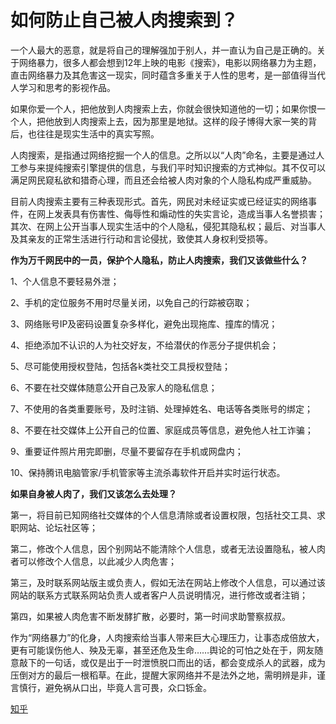# 如何防止自己被人肉搜索到？

<div class="RichContent-inner"><span class="RichText ztext CopyrightRichText-richText" itemprop="text"><p>一个人最大的恶意，就是将自己的理解强加于别人，并一直认为自己是正确的。关于网络暴力，很多人都会想到12年上映的电影《搜索》，电影以网络暴力为主题，直击网络暴力及其危害这一现实，同时蕴含多重关于人性的思考，是一部值得当代人学习和思考的影视作品。</p><script async src="//pagead2.googlesyndication.com/pagead/js/adsbygoogle.js"></script>
<!-- il7YNvMMUbbbz7q8 -->
<ins class="adsbygoogle"
     style="display:block"
     data-ad-client="ca-pub-4161171709893056"
     data-ad-slot="9948532008"
     data-ad-format="auto"
     data-full-width-responsive="true"></ins>
<script>
(adsbygoogle = window.adsbygoogle || []).push({});
</script><p>如果你爱一个人，把他放到人肉搜索上去，你就会很快知道他的一切；如果你恨一个人，把他放到人肉搜索上去，因为那里是地狱。这样的段子博得大家一笑的背后，也往往是现实生活中的真实写照。</p><p>人肉搜索，是指通过网络挖掘一个人的信息。之所以以“人肉”命名，主要是通过人工参与来提纯搜索引擎提供的信息，与我们平时知识搜索的方式神似。其不仅可以满足网民窥私欲和猎奇心理，而且还会给被人肉对象的个人隐私构成严重威胁。</p><script async src="//pagead2.googlesyndication.com/pagead/js/adsbygoogle.js"></script>
<!-- il7YNvMMUbbbz7q8 -->
<ins class="adsbygoogle"
     style="display:block"
     data-ad-client="ca-pub-4161171709893056"
     data-ad-slot="9948532008"
     data-ad-format="auto"
     data-full-width-responsive="true"></ins>
<script>
(adsbygoogle = window.adsbygoogle || []).push({});
</script><p>目前人肉搜索主要有三种表现形式。首先，网民对未经证实或已经证实的网络事件，在网上发表具有伤害性、侮辱性和煽动性的失实言论，造成当事人名誉损害；其次、在网上公开当事人现实生活中的个人隐私，侵犯其隐私权；最后、对当事人及其亲友的正常生活进行行动和言论侵扰，致使其人身权利受损等。</p><p><b>作为万千网民中的一员，保护个人隐私，防止人肉搜索，我们又该做些什么？</b></p><p>1、个人信息不要轻易外泄；</p><script async src="//pagead2.googlesyndication.com/pagead/js/adsbygoogle.js"></script>
<ins class="adsbygoogle"
     style="display:block; text-align:center;"
     data-ad-layout="in-article"
     data-ad-format="fluid"
     data-ad-client="ca-pub-4161171709893056"
     data-ad-slot="3017846475"></ins>
<script>
     (adsbygoogle = window.adsbygoogle || []).push({});
</script><p>2、手机的定位服务不用时尽量关闭，以免自己的行踪被窃取；</p><p>3、网络账号IP及密码设置复杂多样化，避免出现拖库、撞库的情况；</p><p>4、拒绝添加不认识的人为社交好友，不给潜伏的作恶分子提供机会；</p><p>5、尽可能使用授权登陆，包括各k类社交工具授权登陆；</p><p>6、不要在社交媒体随意公开自己及家人的隐私信息；</p><p>7、不使用的各类重要账号，及时注销、处理掉姓名、电话等各类账号的绑定；</p><p>8、不要在社交媒体上公开自己的位置、家庭成员等信息，避免他人社工诈骗；</p><p>9、重要证件照片用完即删，尽量不要留存在手机或网盘内；</p><script async src="//pagead2.googlesyndication.com/pagead/js/adsbygoogle.js"></script>
<!-- il7YNvMMUbbbz7q8 -->
<ins class="adsbygoogle"
     style="display:block"
     data-ad-client="ca-pub-4161171709893056"
     data-ad-slot="9948532008"
     data-ad-format="auto"
     data-full-width-responsive="true"></ins>
<script>
(adsbygoogle = window.adsbygoogle || []).push({});
</script><p>10、保持腾讯电脑管家/手机管家等主流杀毒软件开启并实时运行状态。</p><p><b>如果自身被人肉了，我们又该怎么去处理？</b></p><p>第一，将目前已知网络社交媒体的个人信息清除或者设置权限，包括社交工具、求职网站、论坛社区等；</p><p>第二，修改个人信息，因个别网站不能清除个人信息，或者无法设置隐私，被人肉者可以修改个人信息，以此减少人肉危害；</p><p>第三，及时联系网站版主或负责人，假如无法在网站上修改个人信息，可以通过该网站的联系方式联系网站负责人或者客户人员说明情况，进行修改或者注销；</p><p>第四，如果被人肉危害不断发酵扩散，必要时，第一时间求助警察叔叔。</p><script async src="//pagead2.googlesyndication.com/pagead/js/adsbygoogle.js"></script>
<ins class="adsbygoogle"
     style="display:block; text-align:center;"
     data-ad-layout="in-article"
     data-ad-format="fluid"
     data-ad-client="ca-pub-4161171709893056"
     data-ad-slot="3017846475"></ins>
<script>
     (adsbygoogle = window.adsbygoogle || []).push({});
</script><p>作为“网络暴力”的化身，人肉搜索给当事人带来巨大心理压力，让事态成倍放大，更有可能误伤他人、殃及无辜，甚至还危及生命……舆论的可怕之处在于，网友随意敲下的一句话，或仅是出于一时泄愤脱口而出的话，都会变成杀人的武器，成为压倒对方的最后一根稻草。在此，提醒大家网络并不是法外之地，需明辨是非，谨言慎行，避免祸从口出，毕竟人言可畏，众口铄金。</p></span></div>

[知乎](https://www.zhihu.com/question/48691691/answer/641789557)

<script async src="//pagead2.googlesyndication.com/pagead/js/adsbygoogle.js"></script>
<script>
     (adsbygoogle = window.adsbygoogle || []).push({
          google_ad_client: "ca-pub-4161171709893056",
          enable_page_level_ads: true
     });
</script>
